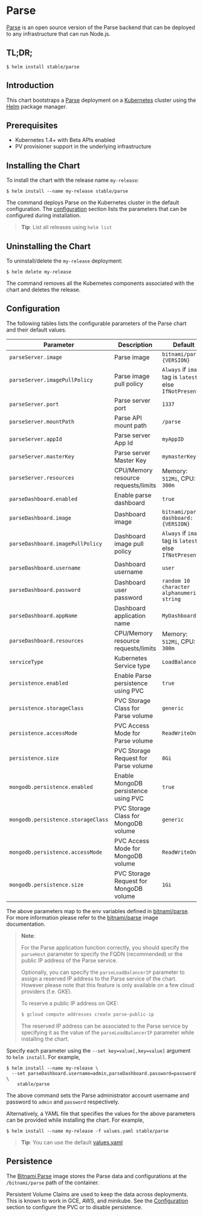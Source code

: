 # Parse

[Parse](https://parse.com/) is an open source version of the Parse backend that can be deployed to any infrastructure that can run Node.js.

## TL;DR;

```console
$ helm install stable/parse
```

## Introduction

This chart bootstraps a [Parse](https://github.com/bitnami/bitnami-docker-parse) deployment on a [Kubernetes](http://kubernetes.io) cluster using the [Helm](https://helm.sh) package manager.

## Prerequisites

- Kubernetes 1.4+ with Beta APIs enabled
- PV provisioner support in the underlying infrastructure

## Installing the Chart

To install the chart with the release name `my-release`:

```console
$ helm install --name my-release stable/parse
```

The command deploys Parse on the Kubernetes cluster in the default configuration. The [configuration](#configuration) section lists the parameters that can be configured during installation.

> **Tip**: List all releases using `helm list`

## Uninstalling the Chart

To uninstall/delete the `my-release` deployment:

```console
$ helm delete my-release
```

The command removes all the Kubernetes components associated with the chart and deletes the release.

## Configuration

The following tables lists the configurable parameters of the Parse chart and their default values.

|             Parameter              |              Description               |                         Default                          |
|------------------------------------|----------------------------------------|----------------------------------------------------------|
| `parseServer.image`                | Parse image                            | `bitnami/parse:{VERSION}`                                |
| `parseServer.imagePullPolicy`      | Parse image pull policy                | `Always` if `image` tag is `latest`, else `IfNotPresent` |
| `parseServer.port`                 | Parse server port                      | `1337`                                                   |
| `parseServer.mountPath`            | Parse API mount path                   | `/parse`                                                 |
| `parseServer.appId`                | Parse server App Id                    | `myAppID`                                                |
| `parseServer.masterKey`            | Parse server Master Key                | `mymasterKey`                                            |
| `parseServer.resources`            | CPU/Memory resource requests/limits    | Memory: `512Mi`, CPU: `300m`                             |
| `parseDashboard.enabled`           | Enable parse dashboard                 | `true`                                                   |
| `parseDashboard.image`             | Dashboard image                        | `bitnami/parse-dashboard:{VERSION}`                      |
| `parseDashboard.imagePullPolicy`   | Dashboard image pull policy            | `Always` if `image` tag is `latest`, else `IfNotPresent` |
| `parseDashboard.username`          | Dashboard username                     | `user`                                                   |
| `parseDashboard.password`          | Dashboard user password                | `random 10 character alphanumeric string`                |
| `parseDashboard.appName`           | Dashboard application name             | `MyDashboard`                                            |
| `parseDashboard.resources`         | CPU/Memory resource requests/limits    | Memory: `512Mi`, CPU: `300m`                             |
| `serviceType`                      | Kubernetes Service type                | `LoadBalancer`                                           |
| `persistence.enabled`              | Enable Parse persistence using PVC     | `true`                                                   |
| `persistence.storageClass`         | PVC Storage Class for Parse volume     | `generic`                                                |
| `persistence.accessMode`           | PVC Access Mode for Parse volume       | `ReadWriteOnce`                                          |
| `persistence.size`                 | PVC Storage Request for Parse volume   | `8Gi`                                                    |
| `mongodb.persistence.enabled`      | Enable MongoDB persistence using PVC   | `true`                                                   |
| `mongodb.persistence.storageClass` | PVC Storage Class for MongoDB volume   | `generic`                                                |
| `mongodb.persistence.accessMode`   | PVC Access Mode for MongoDB volume     | `ReadWriteOnce`                                          |
| `mongodb.persistence.size`         | PVC Storage Request for MongoDB volume | `1Gi`                                                    |

The above parameters map to the env variables defined in [bitnami/parse](http://github.com/bitnami/bitnami-docker-parse). For more information please refer to the [bitnami/parse](http://github.com/bitnami/bitnami-docker-parse) image documentation.

> **Note**:
>
> For the Parse application function correctly, you should specify the `parseHost` parameter to specify the FQDN (recommended) or the public IP address of the Parse service.
>
> Optionally, you can specify the `parseLoadBalancerIP` parameter to assign a reserved IP address to the Parse service of the chart. However please note that this feature is only available on a few cloud providers (f.e. GKE).
>
> To reserve a public IP address on GKE:
>
> ```bash
> $ gcloud compute addresses create parse-public-ip
> ```
>
> The reserved IP address can be associated to the Parse service by specifying it as the value of the `parseLoadBalancerIP` parameter while installing the chart.

Specify each parameter using the `--set key=value[,key=value]` argument to `helm install`. For example,

```console
$ helm install --name my-release \
  --set parseDashboard.username=admin,parseDashboard.password=password \
    stable/parse
```

The above command sets the Parse administrator account username and password to `admin` and `password` respectively.

Alternatively, a YAML file that specifies the values for the above parameters can be provided while installing the chart. For example,

```console
$ helm install --name my-release -f values.yaml stable/parse
```

> **Tip**: You can use the default [values.yaml](values.yaml)

## Persistence

The [Bitnami Parse](https://github.com/bitnami/bitnami-docker-parse) image stores the Parse data and configurations at the `/bitnami/parse` path of the container.

Persistent Volume Claims are used to keep the data across deployments. This is known to work in GCE, AWS, and minikube.
See the [Configuration](#configuration) section to configure the PVC or to disable persistence.
